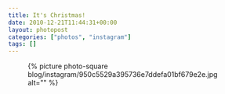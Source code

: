 ```yaml
---
title: It's Christmas!
date: 2010-12-21T11:44:31+00:00
layout: photopost
categories: ["photos", "instagram"]
tags: []
---
```


<figure class="photo photo--square">
  {% picture photo-square blog/instagram/950c5529a395736e7ddefa01bf679e2e.jpg alt="" %}
</figure>


